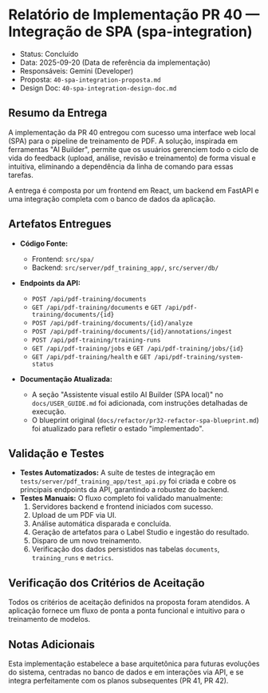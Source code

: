 # Relatório de Implementação PR 40 — Integração de SPA (spa-integration)

- Status: Concluído
- Data: 2025-09-20 (Data de referência da implementação)
- Responsáveis: Gemini (Developer)
- Proposta: `40-spa-integration-proposta.md`
- Design Doc: `40-spa-integration-design-doc.md`

## Resumo da Entrega

A implementação da PR 40 entregou com sucesso uma interface web local (SPA) para o pipeline de treinamento de PDF. A solução, inspirada em ferramentas "AI Builder", permite que os usuários gerenciem todo o ciclo de vida do feedback (upload, análise, revisão e treinamento) de forma visual e intuitiva, eliminando a dependência da linha de comando para essas tarefas.

A entrega é composta por um frontend em React, um backend em FastAPI e uma integração completa com o banco de dados da aplicação.

## Artefatos Entregues

- **Código Fonte:**
    - Frontend: `src/spa/`
    - Backend: `src/server/pdf_training_app/`, `src/server/db/`

- **Endpoints da API:**
    - `POST /api/pdf-training/documents`
    - `GET /api/pdf-training/documents` e `GET /api/pdf-training/documents/{id}`
    - `POST /api/pdf-training/documents/{id}/analyze`
    - `POST /api/pdf-training/documents/{id}/annotations/ingest`
    - `POST /api/pdf-training/training-runs`
    - `GET /api/pdf-training/jobs` e `GET /api/pdf-training/jobs/{id}`
    - `GET /api/pdf-training/health` e `GET /api/pdf-training/system-status`

- **Documentação Atualizada:**
    - A seção "Assistente visual estilo AI Builder (SPA local)" no `docs/USER_GUIDE.md` foi adicionada, com instruções detalhadas de execução.
    - O blueprint original (`docs/refactor/pr32-refactor-spa-blueprint.md`) foi atualizado para refletir o estado "implementado".

## Validação e Testes

- **Testes Automatizados:** A suíte de testes de integração em `tests/server/pdf_training_app/test_api.py` foi criada e cobre os principais endpoints da API, garantindo a robustez do backend.
- **Testes Manuais:** O fluxo completo foi validado manualmente:
    1.  Servidores backend e frontend iniciados com sucesso.
    2.  Upload de um PDF via UI.
    3.  Análise automática disparada e concluída.
    4.  Geração de artefatos para o Label Studio e ingestão do resultado.
    5.  Disparo de um novo treinamento.
    6.  Verificação dos dados persistidos nas tabelas `documents`, `training_runs` e `metrics`.

## Verificação dos Critérios de Aceitação

Todos os critérios de aceitação definidos na proposta foram atendidos. A aplicação fornece um fluxo de ponta a ponta funcional e intuitivo para o treinamento de modelos.

## Notas Adicionais

Esta implementação estabelece a base arquitetônica para futuras evoluções do sistema, centradas no banco de dados e em interações via API, e se integra perfeitamente com os planos subsequentes (PR 41, PR 42).